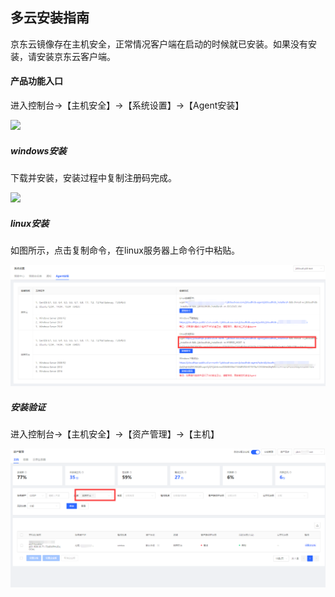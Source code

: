 ## 多云安装指南

京东云镜像存在主机安全，正常情况客户端在启动的时候就已安装。如果没有安装，请安装京东云客户端。

#### 产品功能入口

进入控制台->【主机安全】->【系统设置】->【Agent安装】 

![](../../../../image/Endpoint-Security/mcloudinstallAgent.png)

##### windows安装

下载并安装，安装过程中复制注册码完成。

![](../../../../image/Endpoint-Security/mcloudinstallAgent-win1.png)

##### linux安装

如图所示，点击复制命令，在linux服务器上命令行中粘贴。

![](../../../../image/Endpoint-Security/mcloudinstallAgent-liunx1.png)

##### 安装验证

进入控制台->【主机安全】->【资产管理】->【主机】 

![](../../../../image/Endpoint-Security/mcloudinstallAgent-check.png)


